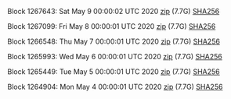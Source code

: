Block 1267643: Sat May  9 00:00:02 UTC 2020 [zip](https://dash-bootstrap.ams3.digitaloceanspaces.com/mainnet/2020-05-09/bootstrap.dat.zip) (7.7G) [SHA256](https://dash-bootstrap.ams3.digitaloceanspaces.com/mainnet/2020-05-09/sha256.txt)

Block 1267099: Fri May  8 00:00:01 UTC 2020 [zip](https://dash-bootstrap.ams3.digitaloceanspaces.com/mainnet/2020-05-08/bootstrap.dat.zip) (7.7G) [SHA256](https://dash-bootstrap.ams3.digitaloceanspaces.com/mainnet/2020-05-08/sha256.txt)

Block 1266548: Thu May  7 00:00:01 UTC 2020 [zip](https://dash-bootstrap.ams3.digitaloceanspaces.com/mainnet/2020-05-07/bootstrap.dat.zip) (7.7G) [SHA256](https://dash-bootstrap.ams3.digitaloceanspaces.com/mainnet/2020-05-07/sha256.txt)

Block 1265993: Wed May  6 00:00:01 UTC 2020 [zip](https://dash-bootstrap.ams3.digitaloceanspaces.com/mainnet/2020-05-06/bootstrap.dat.zip) (7.7G) [SHA256](https://dash-bootstrap.ams3.digitaloceanspaces.com/mainnet/2020-05-06/sha256.txt)

Block 1265449: Tue May  5 00:00:01 UTC 2020 [zip](https://dash-bootstrap.ams3.digitaloceanspaces.com/mainnet/2020-05-05/bootstrap.dat.zip) (7.7G) [SHA256](https://dash-bootstrap.ams3.digitaloceanspaces.com/mainnet/2020-05-05/sha256.txt)

Block 1264904: Mon May  4 00:00:01 UTC 2020 [zip](https://dash-bootstrap.ams3.digitaloceanspaces.com/mainnet/2020-05-04/bootstrap.dat.zip) (7.7G) [SHA256](https://dash-bootstrap.ams3.digitaloceanspaces.com/mainnet/2020-05-04/sha256.txt)
